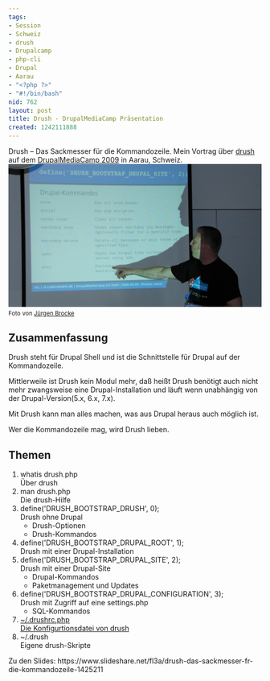 ```yaml
---
tags:
- Session
- Schweiz
- drush
- Drupalcamp
- php-cli
- Drupal
- Aarau
- "<?php ?>"
- "#!/bin/bash"
nid: 762
layout: post
title: Drush - DrupalMediaCamp Präsentation
created: 1242111888
---
```

<p>Drush – Das Sackmesser für die Kommandozeile. Mein Vortrag über <a href="http://drupal.org/project/drush">drush</a> auf dem <a href="http://drupalmediacamp.ch">DrupalMediaCamp 2009</a> in Aarau, Schweiz. <img src="/assets/imgs/drupal-drush-drupalmediacamp-2009.jpg"> <small>Foto von <a href="http://brocke.de">Jürgen Brocke</a></small> <!--break--></p>
<h2>Zusammenfassung</h2>
<p>Drush steht für Drupal Shell und ist die Schnittstelle für Drupal auf der Kommandozeile.</p>
<p>Mittlerweile ist Drush kein Modul mehr, daß heißt Drush benötigt auch nicht mehr zwangsweise eine Drupal-Installation und läuft wenn unabhängig von der Drupal-Version(5.x, 6.x, 7.x).</p>
<p>Mit Drush kann man alles machen, was aus Drupal heraus auch möglich ist.</p>
<p>Wer die Kommandozeile mag, wird Drush lieben.</p>
<h2>Themen</h2>
<ol>
	<li>whatis drush.php<br>
		Über drush</li>
	<li>man drush.php<br>
		Die drush-Hilfe</li>
	<li>define('DRUSH_BOOTSTRAP_DRUSH', 0);<br>
		Drush ohne Drupal
		<ul>
			<li>Drush-Optionen</li>
			<li>Drush-Kommandos</li>
		</ul>
	</li>
	<li>define('DRUSH_BOOTSTRAP_DRUPAL_ROOT', 1);<br>
		Drush mit einer Drupal-Installation</li>
	<li>define('DRUSH_BOOTSTRAP_DRUPAL_SITE', 2);<br>
		Drush mit einer Drupal-Site
		<ul>
			<li>Drupal-Kommandos</li>
			<li>Paketmanagement und Updates</li>
		</ul>
	</li>
	<li>define('DRUSH_BOOTSTRAP_DRUPAL_CONFIGURATION', 3);<br>
		Drush mit Zugriff auf eine settings.php
		<ul>
			<li>SQL-Kommandos</li>
		</ul>
	</li>
	<li><a href="/drush-die-drupal-shell/drushrc-php.html">~/.drushrc.php<br>
		Die Konfigurtionsdatei von drush</a></li>
	<li>~/.drush<br>
		Eigene drush-Skripte</li>
</ol>
<p>Zu den Slides: https://www.slideshare.net/fl3a/drush-das-sackmesser-fr-die-kommandozeile-1425211</p>
